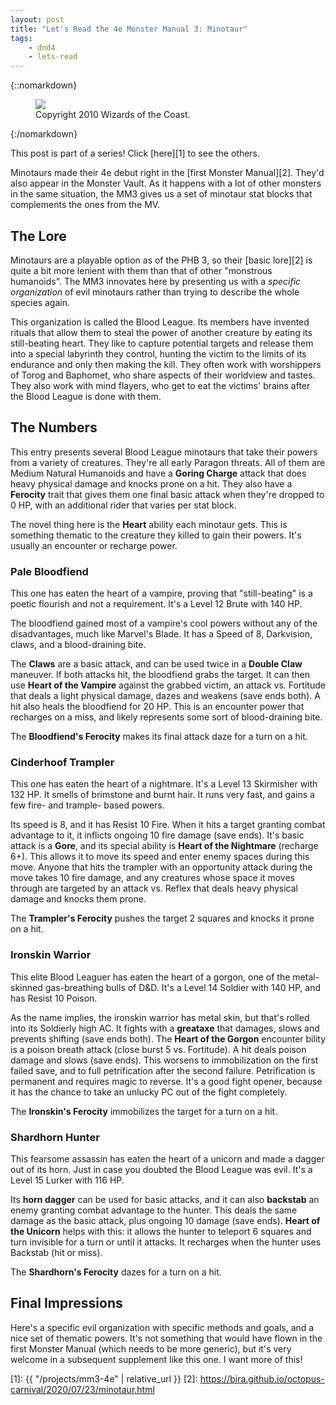 ```yaml
---
layout: post
title: "Let's Read the 4e Monster Manual 3: Minotaur"
tags:
    - dnd4
    - lets-read
---
```


{::nomarkdown}
<figure class="center">
  <img src="{{ "/assets/wir-mm3-4e-minotaur.png" | absolute_url }}"/>
  <figcaption>
    Copyright 2010 Wizards of the Coast.
  </figcaption>
</figure>
{:/nomarkdown}

This post is part of a series! Click [here][1] to see the others.

Minotaurs made their 4e debut right in the [first Monster Manual][2]. They'd
also appear in the Monster Vault. As it happens with a lot of other monsters in
the same situation, the MM3 gives us a set of minotaur stat blocks that
complements the ones from the MV.

## The Lore

Minotaurs are a playable option as of the PHB 3, so their [basic lore][2] is
quite a bit more lenient with them than that of other "monstrous humanoids". The
MM3 innovates here by presenting us with a _specific organization_ of evil
minotaurs rather than trying to describe the whole species again.

This organization is called the Blood League. Its members have invented rituals
that allow them to steal the power of another creature by eating its
still-beating heart. They like to capture potential targets and release them
into a special labyrinth they control, hunting the victim to the limits of its
endurance and only then making the kill. They often work with worshippers of
Torog and Baphomet, who share aspects of their worldview and tastes. They also
work with mind flayers, who get to eat the victims' brains after the Blood
League is done with them.

## The Numbers

This entry presents several Blood League minotaurs that take their powers from a
variety of creatures. They're all early Paragon threats. All of them are Medium
Natural Humanoids and have a **Goring Charge** attack that does heavy physical
damage and knocks prone on a hit. They also have a **Ferocity** trait that gives
them one final basic attack when they're dropped to 0 HP, with an additional
rider that varies per stat block.

The novel thing here is the **Heart** ability each minotaur gets. This is
something thematic to the creature they killed to gain their powers. It's
usually an encounter or recharge power.

### Pale Bloodfiend

This one has eaten the heart of a vampire, proving that "still-beating" is a
poetic flourish and not a requirement. It's a Level 12 Brute with 140 HP.

The bloodfiend gained most of a vampire's cool powers without any of the
disadvantages, much like Marvel's Blade. It has a Speed of 8, Darkvision, claws,
and a blood-draining bite.

The **Claws** are a basic attack, and can be used twice in a **Double Claw**
maneuver. If both attacks hit, the bloodfiend grabs the target. It can then use
**Heart of the Vampire** against the grabbed victim, an attack vs. Fortitude
that deals a light physical damage, dazes and weakens (save ends both). A hit
also heals the bloodfiend for 20 HP. This is an encounter power that recharges
on a miss, and likely represents some sort of blood-draining bite.

The **Bloodfiend's Ferocity** makes its final attack daze for a turn on a hit.

### Cinderhoof Trampler

This one has eaten the heart of a nightmare. It's a Level 13 Skirmisher with 132
HP. It smells of brimstone and burnt hair. It runs very fast, and gains a few
fire- and trample- based powers.

Its speed is 8, and it has Resist 10 Fire. When it hits a target granting combat
advantage to it, it inflicts ongoing 10 fire damage (save ends). It's basic
attack is a **Gore**, and its special ability is **Heart of the Nightmare**
(recharge 6+). This allows it to move its speed and enter enemy spaces during
this move. Anyone that hits the trampler with an opportunity attack during the
move takes 10 fire damage, and any creatures whose space it moves through are
targeted by an attack vs. Reflex that deals heavy physical damage and knocks
them prone.

The **Trampler's Ferocity** pushes the target 2 squares and knocks it prone on a
hit.

### Ironskin Warrior

This elite Blood Leaguer has eaten the heart of a gorgon, one of the
metal-skinned gas-breathing bulls of D&D. It's a Level 14 Soldier with 140 HP,
and has Resist 10 Poison.

As the name implies, the ironskin warrior has metal skin, but that's rolled into
its Soldierly high AC. It fights with a **greataxe** that damages, slows and
prevents shifting (save ends both). The **Heart of the Gorgon** encounter bility
is a poison breath attack (close burst 5 vs. Fortitude). A hit deals poison
damage and slows (save ends). This worsens to immobilization on the first failed
save, and to full petrification after the second failure. Petrification is
permanent and requires magic to reverse. It's a good fight opener, because it
has the chance to take an unlucky PC out of the fight completely.

The **Ironskin's Ferocity** immobilizes the target for a turn on a hit.

### Shardhorn Hunter

This fearsome assassin has eaten the heart of a unicorn and made a dagger out of
its horn. Just in case you doubted the Blood League was evil. It's a Level 15
Lurker with 116 HP.

Its **horn dagger** can be used for basic attacks, and it can also **backstab**
an enemy granting combat advantage to the hunter. This deals the same damage as
the basic attack, plus ongoing 10 damage (save ends). **Heart of the Unicorn**
helps with this: it allows the hunter to teleport 6 squares and turn invisible
for a turn or until it attacks. It recharges when the hunter uses Backstab (hit
or miss).

The **Shardhorn's Ferocity** dazes for a turn on a hit.

## Final Impressions

Here's a specific evil organization with specific methods and goals, and a nice
set of thematic powers. It's not something that would have flown in the first
Monster Manual (which needs to be more generic), but it's very welcome in a
subsequent supplement like this one. I want more of this!

[1]: {{ "/projects/mm3-4e" | relative_url }}
[2]: https://bira.github.io/octopus-carnival/2020/07/23/minotaur.html
